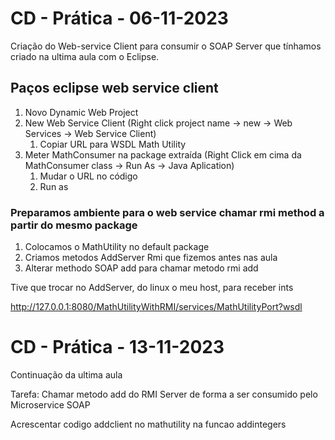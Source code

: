 # CD - Prática - 06-11-2023

Criação do Web-service Client para consumir o SOAP Server que tínhamos criado na ultima aula com o Eclipse. 

## Paços eclipse web service client

1. Novo Dynamic Web Project
2. New Web Service Client (Right click project name -> new -> Web Services -> Web Service Client)
	1. Copiar URL para WSDL Math Utility
3. Meter MathConsumer na package extraída (Right Click em cima da MathConsumer class -> Run As -> Java Aplication)
	1. Mudar o URL no código
	2. Run as 


### Preparamos ambiente para o web service chamar rmi method a partir do mesmo package
1. Colocamos o MathUtility no default package
2. Criamos metodos AddServer Rmi que fizemos antes nas aula
3. Alterar methodo SOAP add para chamar metodo rmi add

Tive que trocar no AddServer, do linux o meu host, para receber ints 


http://127.0.0.1:8080/MathUtilityWithRMI/services/MathUtilityPort?wsdl



# CD - Prática - 13-11-2023

Continuação da ultima aula

Tarefa: Chamar metodo add do RMI Server de forma a ser consumido pelo Microservice SOAP

Acrescentar codigo addclient no mathutility na funcao addintegers